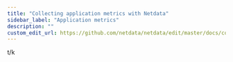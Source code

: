 ```yaml
---
title: "Collecting application metrics with Netdata"
sidebar_label: "Application metrics"
description: ""
custom_edit_url: https://github.com/netdata/netdata/edit/master/docs/configure/agent.md
---
```




t/k
